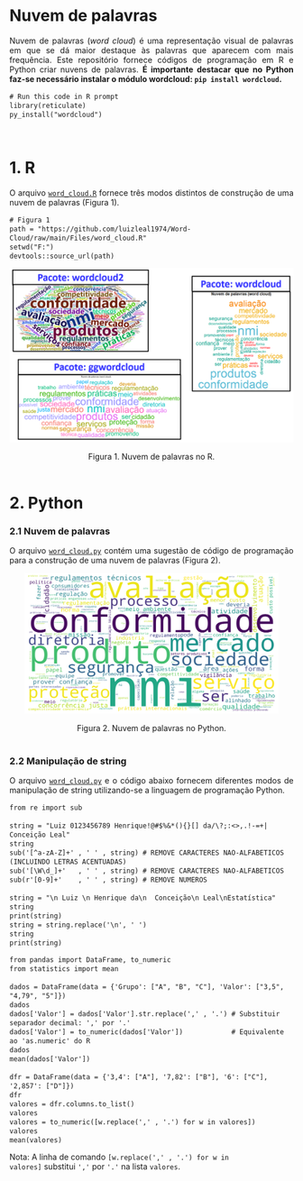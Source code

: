 # Nuvem de palavras

<p align="justify">Nuvem de palavras (<i>word cloud</i>) é uma representação visual de palavras em que se dá maior destaque às palavras que aparecem com mais frequência. Este repositório fornece códigos de programação em R e Python criar nuvens de palavras. <b>É importante destacar que no Python faz-se necessário instalar o módulo wordcloud: <code>pip install wordcloud</code>.</b></p>

```{r}
# Run this code in R prompt
library(reticulate)
py_install("wordcloud")
```

</br>



# 1. R

<p align="justify">O arquivo <a target='_blank' rel='noopener noreferrer' href='https://github.com/luizleal1974/Word-Cloud/blob/main/Files/word_cloud.R'><code>word_cloud.R</code></a> fornece três modos distintos de construção de uma nuvem de palavras (Figura 1).</p>

```{r}
# Figura 1
path = "https://github.com/luizleal1974/Word-Cloud/raw/main/Files/word_cloud.R"
setwd("F:")
devtools::source_url(path)
```

<p align="center"><img src="/Files/word_cloud_R.png" alt="Drawing"/></p>

<div align="center">Figura 1. Nuvem de palavras no R.</div>


</br>




# 2. Python

### 2.1 Nuvem de palavras

<p align="justify">O arquivo <a target='_blank' rel='noopener noreferrer' href='https://github.com/luizleal1974/Word-Cloud/blob/main/Files/word_cloud.py'><code>word_cloud.py</code></a> contém uma sugestão de código de programação para a construção de uma nuvem de palavras (Figura 2).</p>

<p align="center"><img src="/Files/word_cloud_Python.png" alt="Drawing" height="250" width="450"/></p>

<div align="center">Figura 2. Nuvem de palavras no Python.</div>



</br>

### 2.2 Manipulação de string

<p align="justify">O arquivo <a target='_blank' rel='noopener noreferrer' href='https://github.com/luizleal1974/Word-Cloud/blob/main/Files/word_cloud.py'><code>word_cloud.py</code></a> e o código abaixo fornecem diferentes modos de manipulação de string utilizando-se a linguagem de programação Python.</p>

```{python}
from re import sub

string = "Luiz 0123456789 Henrique!@#$%&*(){}[] da/\?;:<>,.!-=+| Conceição Leal"
string
sub('[^a-zA-Z]+' , ' ' , string) # REMOVE CARACTERES NAO-ALFABETICOS (INCLUINDO LETRAS ACENTUADAS)
sub('[\W\d_]+'   , ' ' , string) # REMOVE CARACTERES NAO-ALFABETICOS
sub(r'[0-9]+'    , ' ' , string) # REMOVE NUMEROS

string = "\n Luiz \n Henrique da\n  Conceição\n Leal\nEstatística"
string
print(string)
string = string.replace('\n', ' ')
string
print(string)
```

```{python}
from pandas import DataFrame, to_numeric
from statistics import mean

dados = DataFrame(data = {'Grupo': ["A", "B", "C"], 'Valor': ["3,5", "4,79", "5"]})
dados
dados['Valor'] = dados['Valor'].str.replace(',' , '.') # Substituir separador decimal: ',' por '.'
dados['Valor'] = to_numeric(dados['Valor'])            # Equivalente ao 'as.numeric' do R
dados
mean(dados['Valor'])

dfr = DataFrame(data = {'3,4': ["A"], '7,82': ["B"], '6': ["C"], '2,857': ["D"]})
dfr
valores = dfr.columns.to_list()
valores
valores = to_numeric([w.replace(',' , '.') for w in valores])
valores
mean(valores)
```
Nota: A linha de comando <code>[w.replace(',' , '.') for w in valores]</code> substitui <code>','</code> por <code>'.'</code> na lista <code>valores</code>.

</br>

